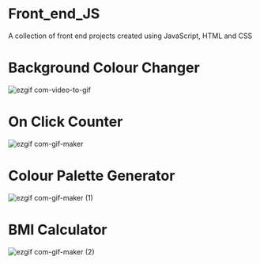 # Front_end_JS
A collection of front end projects created using JavaScript, HTML and CSS

# Background Colour Changer

![ezgif com-video-to-gif](https://user-images.githubusercontent.com/67547010/127935623-1e9d9e6a-be53-479a-986a-8373ffb10d18.gif)

# On Click Counter

![ezgif com-gif-maker](https://user-images.githubusercontent.com/67547010/128204553-4605577d-2d66-4acd-b2d4-9db153c7d73c.gif)

# Colour Palette Generator

![ezgif com-gif-maker (1)](https://user-images.githubusercontent.com/67547010/128255468-aa930169-3414-439b-a159-ae09ade06620.gif)

# BMI Calculator

![ezgif com-gif-maker (2)](https://user-images.githubusercontent.com/67547010/128415685-0f40bb06-4a1a-4b6b-993d-e8eaca455833.gif)

